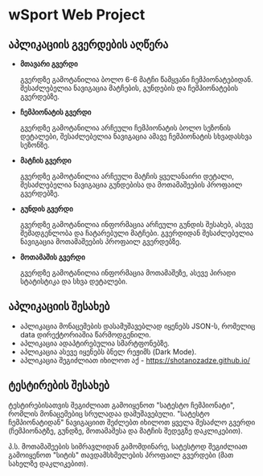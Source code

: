 # wSport Web Project
## აპლიკაციის გვერდების აღწერა
* **მთავარი გვერდი**

  გვერდზე გამოტანილია ბოლო 6-6 მატჩი წამყვანი ჩემპიონატებიდან. შესაძლებელია ნავიგაცია მატჩების, გუნდების და ჩემპიონატების გვერდებზე.
* **ჩემპიონატის გვერდი**

  გვერდზე გამოტანილია არჩეული ჩემპიონატის ბოლო სეზონის დეტალები, შესაძლებელია ნავიგაცია ამავე ჩემპიონატის სხვადასხვა სეზონზე.
* **მატჩის გვერდი**

  გვერდზე გამოტანილია არჩეული მატჩის ყველანაირი დეტალი, შესაძლებელია ნავიგაცია გუნდებისა და მოთამაშეების პროფაილ გვერდებზე.
* **გუნდის გვერდი**

  გვერდზე გამოტანილია ინფორმაცია არჩეული გუნდის შესახებ, ასევე შემადგენლობა და ჩატარებული მატჩები. გვერდიდან შესაძლებელია ნავიგაცია მოთამაშეების პროფაილ გვერდებზე.
* **მოთამაშის გვერდი**

  გვერდზე გამოტანილია ინფორმაცია მოთამაშეზე, ასევე პირადი სტატისტიკა და სხვა დეტალები.

## აპლიკაციის შესახებ
  * აპლიკაცია მონაცემების დასამუშავებლად იყენებს JSON-ს, რომელიც data დირექტორიაშია წარმოდგენილი.
  * აპლიკაცია ადაპტირებულია სმარტფონებზე.
  * აპლიკაცია ასევე იყენებს ბნელ რეჟიმს (Dark Mode).
  * აპლიკაცია შეგიძლიათ იხილოთ აქ - https://shotanozadze.github.io/

## ტესტირების შესახებ
  ტესტირებისათვის შეგიძლიათ გამოიყენოთ "სატესტო ჩემპიონატი", რომლის მონაცემებიც სრულადაა დამუშავებული. "სატესტო ჩემპიონატიდან" ნავიგაციით შეძლებთ იხილოთ ყველა შესაძლო გვერდი (ჩემპიონატზე, გუნდზე, მოთამაშესა და მატჩის შედეგზე დაკლიკებით).

პ.ს. მოთამაშეების სიმრავლიდან გამომდინარე, სატესტოდ შეგიძლიათ გამოიყენოთ "სიტის" თავდამსხმელების პროფაილ გვერდები (მათ სახელზე დაკლიკებით).
